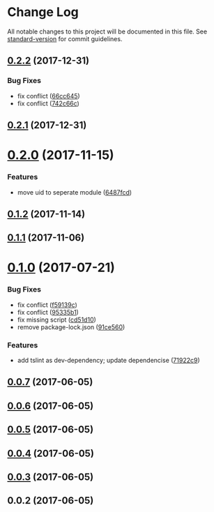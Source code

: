 # Change Log

All notable changes to this project will be documented in this file. See [standard-version](https://github.com/conventional-changelog/standard-version) for commit guidelines.

<a name="0.2.2"></a>
## [0.2.2](https://github.com/HKUST-VISLab/koa-session-ts/compare/v0.2.1...v0.2.2) (2017-12-31)


### Bug Fixes

* fix conflict ([66cc645](https://github.com/HKUST-VISLab/koa-session-ts/commit/66cc645))
* fix conflict ([742c66c](https://github.com/HKUST-VISLab/koa-session-ts/commit/742c66c))



<a name="0.2.1"></a>
## [0.2.1](https://github.com/HKUST-VISLab/koa-session-ts/compare/v0.2.0...v0.2.1) (2017-12-31)



<a name="0.2.0"></a>
# [0.2.0](https://github.com/HKUST-VISLab/koa-session-ts/compare/v0.1.2...v0.2.0) (2017-11-15)


### Features

* move uid to seperate module ([6487fcd](https://github.com/HKUST-VISLab/koa-session-ts/commit/6487fcd))



<a name="0.1.2"></a>
## [0.1.2](https://github.com/HKUST-VISLab/koa-session-ts/compare/v0.1.1...v0.1.2) (2017-11-14)



<a name="0.1.1"></a>
## [0.1.1](https://github.com/HKUST-VISLab/koa-session-ts/compare/v0.1.0...v0.1.1) (2017-11-06)



<a name="0.1.0"></a>
# [0.1.0](https://github.com/HKUST-VISLab/koa-session-ts/compare/v0.0.7...v0.1.0) (2017-07-21)


### Bug Fixes

* fix conflict ([f59139c](https://github.com/HKUST-VISLab/koa-session-ts/commit/f59139c))
* fix conflict ([95335b1](https://github.com/HKUST-VISLab/koa-session-ts/commit/95335b1))
* fix missing script ([cd51d10](https://github.com/HKUST-VISLab/koa-session-ts/commit/cd51d10))
* remove package-lock.json ([91ce560](https://github.com/HKUST-VISLab/koa-session-ts/commit/91ce560))


### Features

* add tslint as dev-dependency; update dependencise ([71922c9](https://github.com/HKUST-VISLab/koa-session-ts/commit/71922c9))



<a name="0.0.7"></a>
## [0.0.7](https://github.com/HKUST-VISLab/koa-session-ts/compare/v0.0.4...v0.0.7) (2017-06-05)



<a name="0.0.6"></a>
## [0.0.6](https://github.com/HKUST-VISLab/koa-session-ts/compare/v0.0.5...v0.0.6) (2017-06-05)



<a name="0.0.5"></a>
## [0.0.5](https://github.com/HKUST-VISLab/koa-session-ts/compare/v0.0.4...v0.0.5) (2017-06-05)



<a name="0.0.4"></a>
## [0.0.4](https://github.com/HKUST-VISLab/koa-session-ts/compare/v0.0.3...v0.0.4) (2017-06-05)



<a name="0.0.3"></a>
## [0.0.3](https://github.com/HKUST-VISLab/koa-session-ts/compare/v0.0.2...v0.0.3) (2017-06-05)



<a name="0.0.2"></a>
## 0.0.2 (2017-06-05)
